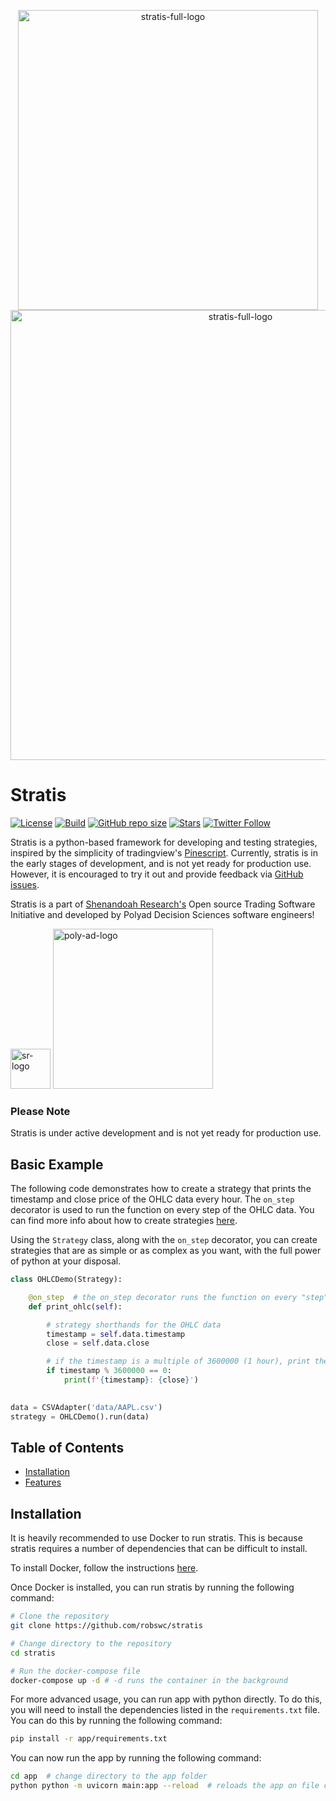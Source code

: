 <p align="center">
<img width="480" alt="stratis-full-logo" src="https://user-images.githubusercontent.com/38849824/224750446-a7255083-75eb-474b-b550-198ad21c0da8.png">
<img width="720" alt="stratis-full-logo" src="https://user-images.githubusercontent.com/38849824/226795630-475e0542-53ce-401b-801a-5b8b453f1ecf.png">
</p>


# Stratis

[![License](https://img.shields.io/github/license/robswc/stratis?style=for-the-badge)](https://github.com/robswc/stratis/blob/master/LICENSE)
[![Build](https://img.shields.io/github/actions/workflow/status/robswc/stratis/pytest.yml?style=for-the-badge)]()
[![GitHub repo size](https://img.shields.io/github/repo-size/robswc/stratis?style=for-the-badge)](https://github.com/robswc/stratis)
[![Stars](https://img.shields.io/github/stars/robswc/stratis?style=for-the-badge)](https://github.com/robswc/stratis/stargazers)
[![Twitter Follow](https://img.shields.io/twitter/follow/robswc?label=Twitter!&style=for-the-badge)](https://twitter.com/robswc)




Stratis is a python-based framework for developing and testing strategies, inspired by the simplicity 
of tradingview's [Pinescript](https://www.tradingview.com/pine-script-docs/en/v5/Introduction.html).  Currently,
stratis is in the early stages of development, and is not yet ready for production use.  However, it is encouraged
to try it out and provide feedback via [GitHub issues](https://github.com/robswc/stratis/issues/new).

Stratis is a part of [Shenandoah Research's](https://shenandoah.capital/) Open source Trading Software Initiative and developed by Polyad Decision Sciences software engineers!

<span>
<img width="64" alt="sr-logo" src="https://shenandoah.capital/static/media/box_logo_light_v1.7e7ad0f21c75ea8620f0.png">
<a href="https://polyad.ai/"><img width="256" alt="poly-ad-logo" src="https://user-images.githubusercontent.com/38849824/226416451-1e511803-6e0e-4559-9247-c1c4f8bec720.png"></a>
</span>

### Please Note
Stratis is under active development and is not yet ready for production use.  


## Basic Example

The following code demonstrates how to create a strategy that prints the timestamp and close price of the 
OHLC data every hour.  The `on_step` decorator is used to run the function on every step of the OHLC data.  You can find
more info about how to create strategies [here](https://github.com/robswc/stratis/wiki/Strategies).

Using the `Strategy`
class, along with the `on_step` decorator, you can create strategies that are as simple or as complex as you want, with
the full power of python at your disposal.

```python
class OHLCDemo(Strategy):

    @on_step  # the on_step decorator runs the function on every "step" of the OHLC data
    def print_ohlc(self):

        # strategy shorthands for the OHLC data
        timestamp = self.data.timestamp
        close = self.data.close

        # if the timestamp is a multiple of 3600000 (1 hour), print the timestamp and close price
        if timestamp % 3600000 == 0:
            print(f'{timestamp}: {close}')
                
```
```python
data = CSVAdapter('data/AAPL.csv')
strategy = OHLCDemo().run(data)
```


## Table of Contents

- [Installation](#Installation)
- [Features](#features)

## Installation

It is heavily recommended to use Docker to run stratis.  This is because stratis requires a number of dependencies that
can be difficult to install.  

To install Docker, follow the instructions [here](https://docs.docker.com/get-docker/).

Once Docker is installed, you can run stratis by running the following command:

```bash
# Clone the repository
git clone https://github.com/robswc/stratis

# Change directory to the repository
cd stratis

# Run the docker-compose file
docker-compose up -d # -d runs the container in the background
```

For more advanced usage, you can run app with python directly.  To do this, you will need to install the dependencies
listed in the `requirements.txt` file.  You can do this by running the following command:

```bash
pip install -r app/requirements.txt
```

You can now run the app by running the following command:

```bash
cd app  # change directory to the app folder
python python -m uvicorn main:app --reload  # reloads the app on file changes (useful for development)
```
